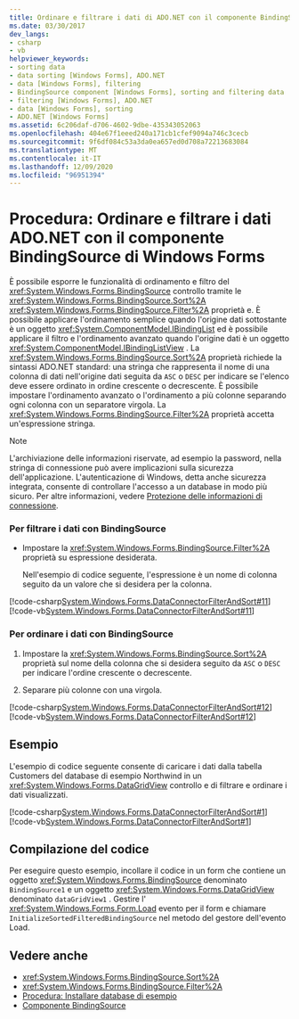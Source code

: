 ```yaml
---
title: Ordinare e filtrare i dati di ADO.NET con il componente BindingSource
ms.date: 03/30/2017
dev_langs:
- csharp
- vb
helpviewer_keywords:
- sorting data
- data sorting [Windows Forms], ADO.NET
- data [Windows Forms], filtering
- BindingSource component [Windows Forms], sorting and filtering data
- filtering [Windows Forms], ADO.NET
- data [Windows Forms], sorting
- ADO.NET [Windows Forms]
ms.assetid: 6c206daf-d706-4602-9dbe-435343052063
ms.openlocfilehash: 404e67f1eeed240a171cb1cfef9094a746c3cecb
ms.sourcegitcommit: 9f6df084c53a3da0ea657ed0d708a72213683084
ms.translationtype: MT
ms.contentlocale: it-IT
ms.lasthandoff: 12/09/2020
ms.locfileid: "96951394"
---
```

# <a name="how-to-sort-and-filter-adonet-data-with-the-windows-forms-bindingsource-component"></a>Procedura: Ordinare e filtrare i dati ADO.NET con il componente BindingSource di Windows Forms

È possibile esporre le funzionalità di ordinamento e filtro del <xref:System.Windows.Forms.BindingSource> controllo tramite le <xref:System.Windows.Forms.BindingSource.Sort%2A> <xref:System.Windows.Forms.BindingSource.Filter%2A> proprietà e. È possibile applicare l'ordinamento semplice quando l'origine dati sottostante è un oggetto <xref:System.ComponentModel.IBindingList> ed è possibile applicare il filtro e l'ordinamento avanzato quando l'origine dati è un oggetto <xref:System.ComponentModel.IBindingListView> . La <xref:System.Windows.Forms.BindingSource.Sort%2A> proprietà richiede la sintassi ADO.NET standard: una stringa che rappresenta il nome di una colonna di dati nell'origine dati seguita da `ASC` o `DESC` per indicare se l'elenco deve essere ordinato in ordine crescente o decrescente. È possibile impostare l'ordinamento avanzato o l'ordinamento a più colonne separando ogni colonna con un separatore virgola. La <xref:System.Windows.Forms.BindingSource.Filter%2A> proprietà accetta un'espressione stringa.  
  
> [!NOTE]
> L'archiviazione delle informazioni riservate, ad esempio la password, nella stringa di connessione può avere implicazioni sulla sicurezza dell'applicazione. L'autenticazione di Windows, detta anche sicurezza integrata, consente di controllare l'accesso a un database in modo più sicuro. Per altre informazioni, vedere [Protezione delle informazioni di connessione](/dotnet/framework/data/adonet/protecting-connection-information).  
  
### <a name="to-filter-data-with-the-bindingsource"></a>Per filtrare i dati con BindingSource  
  
- Impostare la <xref:System.Windows.Forms.BindingSource.Filter%2A> proprietà su espressione desiderata.  
  
     Nell'esempio di codice seguente, l'espressione è un nome di colonna seguito da un valore che si desidera per la colonna.  
  
 [!code-csharp[System.Windows.Forms.DataConnectorFilterAndSort#11](~/samples/snippets/csharp/VS_Snippets_Winforms/System.Windows.Forms.DataConnectorFilterAndSort/CS/form1.cs#11)]
 [!code-vb[System.Windows.Forms.DataConnectorFilterAndSort#11](~/samples/snippets/visualbasic/VS_Snippets_Winforms/System.Windows.Forms.DataConnectorFilterAndSort/VB/form1.vb#11)]  
  
### <a name="to-sort-data-with-the-bindingsource"></a>Per ordinare i dati con BindingSource  
  
1. Impostare la <xref:System.Windows.Forms.BindingSource.Sort%2A> proprietà sul nome della colonna che si desidera seguito da `ASC` o `DESC` per indicare l'ordine crescente o decrescente.  
  
2. Separare più colonne con una virgola.  
  
 [!code-csharp[System.Windows.Forms.DataConnectorFilterAndSort#12](~/samples/snippets/csharp/VS_Snippets_Winforms/System.Windows.Forms.DataConnectorFilterAndSort/CS/form1.cs#12)]
 [!code-vb[System.Windows.Forms.DataConnectorFilterAndSort#12](~/samples/snippets/visualbasic/VS_Snippets_Winforms/System.Windows.Forms.DataConnectorFilterAndSort/VB/form1.vb#12)]  
  
## <a name="example"></a>Esempio  

 L'esempio di codice seguente consente di caricare i dati dalla tabella Customers del database di esempio Northwind in un <xref:System.Windows.Forms.DataGridView> controllo e di filtrare e ordinare i dati visualizzati.  
  
 [!code-csharp[System.Windows.Forms.DataConnectorFilterAndSort#1](~/samples/snippets/csharp/VS_Snippets_Winforms/System.Windows.Forms.DataConnectorFilterAndSort/CS/form1.cs#1)]
 [!code-vb[System.Windows.Forms.DataConnectorFilterAndSort#1](~/samples/snippets/visualbasic/VS_Snippets_Winforms/System.Windows.Forms.DataConnectorFilterAndSort/VB/form1.vb#1)]  
  
## <a name="compiling-the-code"></a>Compilazione del codice  

 Per eseguire questo esempio, incollare il codice in un form che contiene un oggetto <xref:System.Windows.Forms.BindingSource> denominato `BindingSource1` e un oggetto <xref:System.Windows.Forms.DataGridView> denominato `dataGridView1` . Gestire l' <xref:System.Windows.Forms.Form.Load> evento per il form e chiamare `InitializeSortedFilteredBindingSource` nel metodo del gestore dell'evento Load.  
  
## <a name="see-also"></a>Vedere anche

- <xref:System.Windows.Forms.BindingSource.Sort%2A>
- <xref:System.Windows.Forms.BindingSource.Filter%2A>
- [Procedura: Installare database di esempio](/previous-versions/visualstudio/visual-studio-2013/8b6y4c7s(v=vs.120))
- [Componente BindingSource](bindingsource-component.md)
